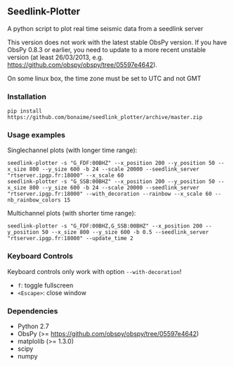 ## Seedlink-Plotter

A python script to plot real time seismic data from a seedlink server

This version does not work with the latest stable ObsPy version.
If you have ObsPy 0.8.3 or earlier, you need to update to a more recent unstable version (at least 26/03/2013, e.g. https://github.com/obspy/obspy/tree/05597e4642).

On some linux box, the time zone must be set to UTC and not GMT

### Installation

    pip install https://github.com/bonaime/seedlink_plotter/archive/master.zip

### Usage examples

Singlechannel plots (with longer time range):

    seedlink-plotter -s "G_FDF:00BHZ" --x_position 200 --y_position 50 --x_size 800 --y_size 600 -b 24 --scale 20000 --seedlink_server "rtserver.ipgp.fr:18000" --x_scale 60
    seedlink-plotter -s "G_SSB:00BHZ" --x_position 200 --y_position 50 --x_size 800 --y_size 600 -b 24 --scale 20000 --seedlink_server "rtserver.ipgp.fr:18000" --with_decoration --rainbow --x_scale 60 --nb_rainbow_colors 15

Multichannel plots (with shorter time range):

    seedlink-plotter -s "G_FDF:00BHZ,G_SSB:00BHZ" --x_position 200 --y_position 50 --x_size 800 --y_size 600 -b 0.5 --seedlink_server "rtserver.ipgp.fr:18000" --update_time 2

### Keyboard Controls

Keyboard controls only work with option `--with-decoration`!

 - `f`: toggle fullscreen
 - `<Escape>`: close window

### Dependencies
 - Python 2.7
 - ObsPy (>= https://github.com/obspy/obspy/tree/05597e4642)
 - matplolib (>= 1.3.0)
 - scipy
 - numpy
